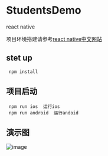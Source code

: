 # StudentsDemo
react native

项目环境搭建请参考[react native中文网站](https://reactnative.cn/docs/environment-setup)

## stet up
```
 npm install
```

## 项目启动
```
 npm run ios  运行ios
 npm run android  运行andoid
```

## 演示图
![image](https://github.com/tailer-zhang/StudentsDemo/tree/master/GIF/demo.gif)

